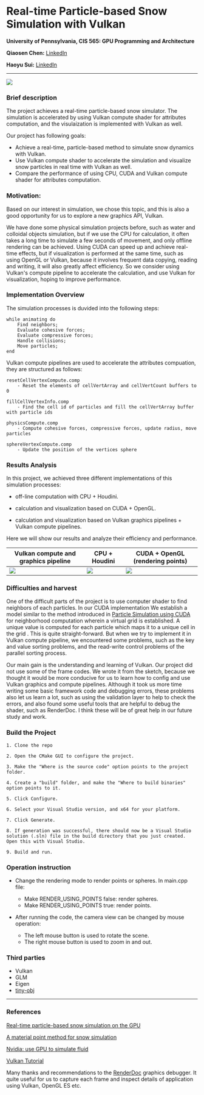Real-time Particle-based Snow Simulation with Vulkan
====================

**University of Pennsylvania, CIS 565: GPU Programming and Architecture**



**Qiaosen Chen:** [LinkedIn](https://www.linkedin.com/in/qiaosen-chen-725699141/)

**Haoyu Sui:** [LinkedIn](http://linkedin.com/in/haoyu-sui-721284192)

<!-- Tested on: Windows 10, i5-9600K @ 3.70GHz 16GB, RTX 2070 SUPER 8GB   -->
----

![](presentations/imgs/corner_sphere.gif)

### Brief description

The project achieves a real-time particle-based snow simulator. The simulation is accelerated by using Vulkan compute shader for attributes computation, and the visulaization is implemented with Vulkan as well.

Our project has following goals:

- Achieve a real-time, particle-based method to simulate snow dynamics with Vulkan.
- Use Vulkan compute shader to accelerate the simulation and visualize snow particles in real time with Vulkan as well.
- Compare the performance of using CPU, CUDA and Vulkan compute shader for attributes computation.

### Motivation:

Based on our interest in simulation, we chose this topic, and this is also a good opportunity for us to explore a new graphics API, Vulkan. 

We have done some physical simulation projects before, such as water and colloidal objects simulation, but if we use the CPU for calculation, it often takes a long time to simulate a few seconds of movement, and only offline rendering can be achieved. Using CUDA can speed up and achieve real-time effects, but if visualization is performed at the same time, such as using OpenGL or Vulkan, because it involves frequent data copying, reading and writing, it will also greatly affect efficiency. So we consider using Vulkan's compute pipeline to accelerate the calculation, and use Vulkan for visualization, hoping to improve performance.



### Implementation Overview  

The simulation processes is duvided into the following steps:
	
	while animating do
		Find neighbors;
		Evaluate cohesive forces;
		Evaluate compressive forces;
		Handle collisions;
		Move particles;
	end



Vulkan compute pipelines are used to accelerate the attributes compuation, they are structured as follows:

	resetCellVertexCompute.comp
		- Reset the elements of cellVertArray and cellVertCount buffers to 0

	fillCellVertexInfo.comp
		- Find the cell id of particles and fill the cellVertArray buffer with particle ids

	physicsCompute.comp
		- Compute cohesive forces, compressive forces, update radius, move particles

	sphereVertexCompute.comp
		- Update the position of the vertices sphere 


### Results Analysis  

In this project, we achieved three different implementations of this simulation processes:

-  off-line computation with CPU + Houdini.

-  calculation and visualization based on CUDA + OpenGL.

-  calculation and visualization based on Vulkan graphics pipelines + Vulkan compute pipelines.

Here we will show our results and analyze their efficiency and performance. 

| Vulkan compute and graphics pipeline |  CPU + Houdini | CUDA + OpenGL (rendering points) |
|---|---| ---|
|![](presentations/imgs/corner_sphere.gif)|![](presentations/imgs/softSnow_houdini.gif)| ![](presentations/imgs/corner_points.gif)|


### Difficulties and harvest 

One of the difficult parts of the project is to use computer shader to find neighbors of each particles. In our CUDA implementation We establish a model similar to the method introduced in [Particle Simulation using CUDA](http://developer.download.nvidia.com/assets/cuda/files/particles.pdf) for neighborhood computation wherein a virtual grid is established. A unique value is computed for each particle which maps it to a unique cell in the grid . This is quite straight-forward. But when we try to implement it in Vulkan compute pipeline, we encountered some problems, such as the key and value sorting problems, and the read-write control problems of the parallel sorting process.

Our main gain is the understanding and learning of Vulkan. Our project did not use some of the frame codes. We wrote it from the sketch, because we thought it would be more conducive for us to learn how to config and use Vulkan graphics and compute pipelines. Although it took us more time writing some basic framework code and debugging errors, these problems also let us learn a lot, such as using the validation layer to help to check the errors, and also found some useful tools that are helpful to debug the shader, such as RenderDoc. I think these will be of great help in our future study and work.


### Build the Project 

	1. Clone the repo 

	2. Open the CMake GUI to configure the project.

	3. Make the "Where is the source code" option points to the project folder.

	4. Create a "build" folder, and make the "Where to build binaries" option points to it.

	5. Click Configure.

	6. Select your Visual Studio version, and x64 for your platform. 

	7. Click Generate.

	8. If generation was successful, there should now be a Visual Studio solution (.sln) file in the build directory that you just created. Open this with Visual Studio.

	9. Build and run.

### Operation instruction 

- Change the rendering mode to render points or spheres. In main.cpp file:
	-  Make RENDER_USING_POINTS false: render spheres.
	-  Make RENDER_USING_POINTS true: render points.

- After running the code, the camera view can be changed by mouse operation:
	-  The left mouse button is used to rotate the scene.
	-  The right mouse button is used to zoom in and out.

### Third parties 

- Vulkan
- GLM
- Eigen
- [tiny-obj](https://github.com/tinyobjloader/tinyobjloader)

----

### References 

[Real-time particle-based snow simulation on the GPU](https://www.diva-portal.org/smash/get/diva2:1320769/FULLTEXT01.pdf)

[A material point method for snow simulation](https://www.math.ucla.edu/~jteran/papers/SSCTS13.pdf)

[Nvidia: use GPU to simulate fluid](https://developer.nvidia.com/gpugems/gpugems/part-vi-beyond-triangles/chapter-38-fast-fluid-dynamics-simulation-gpu)

[Vulkan Tutorial](https://vulkan-tutorial.com/Introduction)

Many thanks and recommendations to the [RenderDoc](https://renderdoc.org/) graphics debugger. It quite useful for us to capture each frame and inspect details of application using Vulkan, OpenGL ES etc.